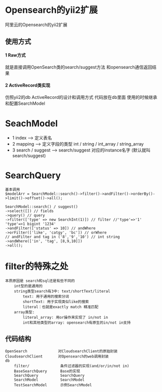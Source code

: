 Opensearch的yii2扩展
===============================
阿里云的Opensearch的yii2扩展

## 使用方式
#### 1 Raw方式
就是直接调用OpenSearch类的search/suggest方法 和opensearch通信返回结果
#### 2 ActiveRecord类实现
仿照yii2的db ActiveRecord的设计和调用方式
代码放在db里面 使用的时候继承和配置SearchModel

SeachModel
===============================
- 1 index --> 定义表名
- 2 mapping --> 定义字段的类型 int / string / int_array / string_array
- 3 search / suggest -->  search/suggest 对应的instance名字 (默认就叫search/suggest)

SearchQuery
===============================
```
基本调用
$modelArr = SearchModel::search()->filter()->andFilter()->orderBy()->limit()->offset()->all();

SearchModel::search() / suggest()
->select([]) // fields
->query() // query
->filter(['type' => new SearchInt(1)]) // filter //'type'=>'1' 'type'=>1 bigint '1234'
->andFilter(['status' => 10]) // andWhere
->orFilter(['like', 'catgy', 'bc']) // orWhere
// andFilter and tag in ('8','9','10') // int string
->andWhere(['in', 'tag', [8,9,10]])
->all();
```

filter的特殊之处
===============================
```
本质原因是 search和sql还是有些不同的
    int型的是通用的
    string类型search有3中: text/shortText/literal
        text: 用于通用的搜索分词
        shortText: 用于实现类似like的搜索
        literal：也就是exactly match 精准匹配
    array类型:
        literal_array: 用or操作来实现了 in/not in
        int和其他类型的array: opensearch有原生的in/not in支持
```

代码结构
-------------------

```
OpenSearch              对CloudsearchClient的原始封装
CloudsearchClient       对Opensearch的web调用封装
db
    filter/              条件过滤器的实现(and/or/in/not in)
    BaseSearchQuery      Base的实现
    SearchQuery          SearchQuery
    SearchModel          SearchModel
    TestSearchModel      示例SearchModel
```
